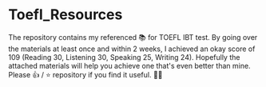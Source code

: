 # Toefl_Resources
The repository contains my referenced 📚 for TOEFL IBT test. By going over the materials at least once and within 2 weeks, I achieved an okay score of 109 (Reading 30, Listening 30, Speaking 25, Writing 24). Hopefully the attached materials will help you achieve one that's even better than mine. Please 👍 / ⭐️ repository if you find it useful. 🙏🏻
